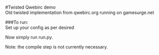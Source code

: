 #Twisted Qwebirc demo  
Old twisted implementation from qwebirc.org running on gamesurge.net  
  
###To run:  
Set up your config as per desired  
  
Now simply run run.py.  
  
Note: the compile step is not currently necessary.
